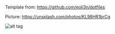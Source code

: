 Template from: https://github.com/eoli3n/dotfiles

Picture: https://unsplash.com/photos/KL98HR1brCg

![alt tag](https://raw.githubusercontent.com/Fozruk/dotfiles/.0/master/screenshots/arch_github.jpg)
